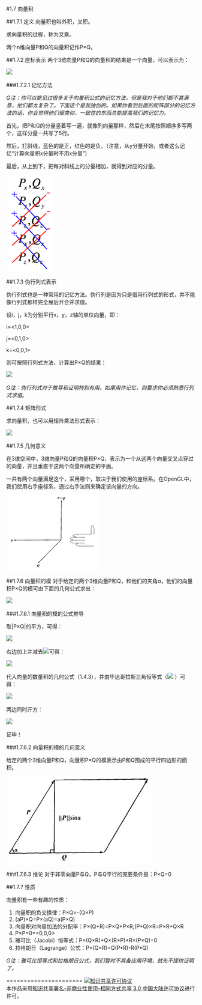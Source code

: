 #1.7 向量积

##1.7.1 定义
向量积也叫外积，叉积。

求向量积的过程，称为叉乘。

两个n维向量P和Q的向量积记作P×Q。

##1.7.2 座标表示
两个3维向量P和Q的向量积的结果是一个向量，可以表示为：

<img src="http://latex.codecogs.com/gif.latex?$$P\times Q = \left\langle {{P_y}{Q_z} - {P_z}{Q_y},{P_z}{Q_x} - {P_x}{Q_z},{P_x}{Q_y} - {P_y}{Q_x}} \right\rangle$$">

###1.7.2.1 记忆方法

*G注：你可以能见过很多关于向量积公式的记忆方法，但是我对于他们都不甚满意，他们都太复杂了。下面这个是我独创的。如果你看到后面的矩阵部分的记忆方法的话，你会觉得他们很类似，一致性的东西总能提高我们的记忆力。*

首先，把P和Q的分量竖着写一遍，就像列向量那样，然后在末尾按照顺序多写两个，这样分量一共写了5行。

然后，打斜线，蓝色的是正，红色的是负。（注意，从y分量开始，或者这么记忆“计算向量积x分量时不用x分量”）

最后，从上到下，把每对斜线上的分量相加，就得到对应的分量。

![替代文本](_resources/1-7-1.png "1-7-1.png")

##1.7.3 伪行列式表示

伪行列式也是一种常用的记忆方法。伪行列是因为只是借用行列式的形式，并不能像行列式那样完全展后开合并求值。

设i，j，k为分别平行x，y，z轴的单位向量，即：

i=\<1,0,0\>

j=\<0,1,0\>

k=\<0,0,1\>

则可按照行列式方法，计算出P×Q的结果：

<img src="http://latex.codecogs.com/gif.latex?$$P \times Q = \left| {\begin{array}{*{20}{c}}
i&j&k\\
{{P_x}}&{{P_y}}&{{P_z}}\\
{{Q_x}}&{{Q_y}}&{{Q_z}}
\end{array}} \right| = i\left( {{P_y}{Q_z} - {P_z}{Q_y}} \right) + j\left( {{P_z}{Q_x} - {P_x}{Q_z}} \right) + k\left( {{P_x}{Q_y} - {P_y}{Q_x}} \right)$$">


*G注：伪行列式对于推导和证明特别有用。如果用作记忆，则要求你必须熟悉行列式求值。*

##1.7.4 矩阵形式

求向量积，也可以用矩阵乘法形式表示：

<img src="http://latex.codecogs.com/gif.latex?$$P \times Q = \left[ {\begin{array}{*{20}{c}}
0&{ - {P_z}}&{{P_y}}\\
{{P_z}}&0&{ - {P_x}}\\
{ - {P_y}}&{{P_x}}&0
\end{array}} \right]\left[ {\begin{array}{*{20}{c}}
{{Q_x}}\\
{{Q_y}}\\
{{Q_z}}
\end{array}} \right]$$">


##1.7.5 几何意义

在3维空间中，3维向量P和Q的向量积P×Q，表示为一个从这两个向量交叉点穿过的向量，并且垂直于这两个向量所确定的平面。

一共有两个向量满足这个，采用哪个，取决于我们使用的座标系。在OpenGL中，我们使用右手座标系，通过右手法则来确定该向量的方向。

![替代文本](_resources/1-7-2.png "1-7-2.png")







##1.7.6 向量积的模
对于给定的两个3维向量P和Q，和他们的夹角α，他们的向量积P×Q的模可由下面的几何公式求出：

<img src="http://latex.codecogs.com/gif.latex?$$\left| {P \times Q} \right| = \left| P \right|\left| Q \right|\sin \alpha$$">

###1.7.6.1 向量积的模的公式推导

取|P×Q|的平方，可得：

<img src="http://latex.codecogs.com/gif.latex?$$\begin{gathered}
  {\left| {P \times Q} \right|^2} = {\left| {\left\langle {{P_y}{Q_z} - {P_z}{Q_y},{P_z}{Q_x} - {P_x}{Q_z},{P_x}{Q_y} - {P_y}{Q_x}} \right\rangle } \right|^2} \hfill \\
   = {\left( {{P_y}{Q_z} - {P_z}{Q_y}} \right)^2} + {\left( {{P_z}{Q_x} - {P_x}{Q_z}} \right)^2} + {\left( {{P_x}{Q_y} - {P_y}{Q_x}} \right)^2} \hfill \\
   = \left( {P_y^2 + P_z^2} \right)Q_x^2 + \left( {P_x^2 + P_z^2} \right)Q_y^2 + \left( {P_y^2 + P_z^2} \right)Q_x^2 - 2{P_x}{Q_x}{P_y}{Q_y} - 2{P_x}{Q_x}{P_z}{Q_z} - 2{P_y}{Q_y}{P_z}{Q_z} \hfill \\
\end{gathered}$$">

右边加上并减去<img src="http://latex.codecogs.com/gif.latex?P_x^2Q_x^2 + P_y^2Q_y^2 + P_z^2Q_z^2 ">可得：

<img src="http://latex.codecogs.com/gif.latex?$$\begin{gathered}
  {\left| {P \times Q} \right|^2} = \left( {P_y^2 + P_z^2} \right)Q_x^2 + \left( {P_x^2 + P_z^2} \right)Q_y^2 + \left( {P_y^2 + P_z^2} \right)Q_x^2 + \left( {P_x^2Q_x^2 + P_y^2Q_y^2 + P_z^2Q_z^2} \right) - 2{P_x}{Q_x}{P_y}{Q_y} - 2{P_x}{Q_x}{P_z}{Q_z} - 2{P_y}{Q_y}{P_z}{Q_z} - \left( {P_x^2Q_x^2 + P_y^2Q_y^2 + P_z^2Q_z^2} \right) \hfill \\
   = \left( {P_x^2 + P_y^2 + P_z^2} \right)\left( {Q_x^2 + Q_y^2 + Q_z^2} \right) - {\left( {P_x^{}Q_x^{} + P_y^{}Q_y^{} + P_z^{}Q_z^{}} \right)^2} \hfill \\
   = {\left| P \right|^2}{\left| Q \right|^2} - {\left( {P \cdot Q} \right)^2} \hfill \\
\end{gathered}$$">

代入向量的数量积的几何公式（1.4.3），并由毕达哥拉斯三角恒等式（<img src="http://latex.codecogs.com/gif.latex?{\sin ^2}\alpha  + {\cos ^2}\alpha  = 1">
）可得：

<img src="http://latex.codecogs.com/gif.latex?$$\begin{array}{l}
{\left| {P \times Q} \right|^2} = {\left| P \right|^2}{\left| Q \right|^2} - {\left| P \right|^2}{\left| Q \right|^2}{\cos ^2}\alpha \\
 = {\left| P \right|^2}{\left| Q \right|^2}\left( {1 - {{\cos }^2}\alpha } \right)\\
 = {\left| P \right|^2}{\left| Q \right|^2}{\sin ^2}\alpha
\end{array}$$">

两边同时开方：

<img src="http://latex.codecogs.com/gif.latex?$$\left| {P \times Q} \right| = \left| P \right|\left| Q \right|\sin \alpha$$">

证毕！

###1.7.6.2 向量积的模的几何意义

给定的两个3维向量P和Q，向量积P×Q的模表示由P和Q围成的平行四边形的面积。

![替代文本](_resources/1-7-3.png "1-7-3.png")

###1.7.6.3 推论
对于非零向量P与Q，P与Q平行的充要条件是：P×Q=0

##1.7.7 性质

向量积有一些有趣的性质：

1. 向量积的负交换律：P×Q=-(Q×P)
2. (aP)×Q=P×(aQ)=a(P×Q)
3. 向量积对向量加法的分配率：P×(Q+R)=P×Q+P×R;(P+Q)×R=P×R+Q×R
4. P×P=0=\<0,0,0\>
5. 雅可比（Jacobi）恒等式：P×(Q×R)+Q×(R×P)+R×(P×Q)=0
6. 拉格朗日（Lagrange）公式：P×(Q×R)=Q(P•R)-R(P•Q)

*G注：雅可比恒等式和拉格朗日公式，我们暂时不具备应用环境，就先不提供证明了。*

======================
<a rel="license" href="http://creativecommons.org/licenses/by-nc-sa/3.0/cn/"><img alt="知识共享许可协议" style="border-width:0" src="https://i.creativecommons.org/l/by-nc-sa/3.0/cn/88x31.png" /></a><br />本作品采用<a rel="license" href="http://creativecommons.org/licenses/by-nc-sa/3.0/cn/">知识共享署名-非商业性使用-相同方式共享 3.0 中国大陆许可协议</a>进行许可。
